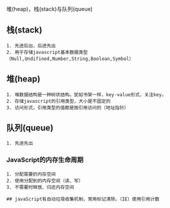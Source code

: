 堆(heap)，栈(stack)与队列(queue)

## 栈(stack)
    1. 先进后出，后进先出
    2. 用于存储javascript基本数据类型（Null,Undifined,Number,String,Boolean,Symbol）

## 堆(heap)
    1. 堆数据结构是一种树状结构。犹如书架一样，key-value形式，关注key。
    2. 存储javascript的引用类型，大小是不固定的
    3. 访问形式，引用类型的值都是按引用访问的（地址指针）

## 队列(queue)
    1. 先进先出

### JavaScript的内存生命周期
    1. 分配需要的内存空间
    2. 使用分配到的内存空间（读、写）
    3. 不需要时释放、归还内存空间

    ## javaScript有自动垃圾收集机制，常用标记清除。（IE）使用引用计数
